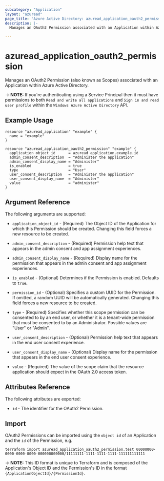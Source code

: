 ```yaml
---
subcategory: "Application"
layout: "azuread"
page_title: "Azure Active Directory: azuread_application_oauth2_permission"
description: |-
  Manages an OAuth2 Permission associated with an Application within Azure Active Directory.

---
```


# azuread_application_oauth2_permission

Manages an OAuth2 Permission (also known as Scopes) associated with an Application within Azure Active Directory.

-> **NOTE:** If you're authenticating using a Service Principal then it must have permissions to both `Read and write all applications` and `Sign in and read user profile` within the `Windows Azure Active Directory` API.

## Example Usage

```hcl
resource "azuread_application" "example" {
  name = "example"
}

resource "azuread_application_oauth2_permission" "example" {
  application_object_id      = azuread_application.example.id
  admin_consent_description  = "Administer the application"
  admin_consent_display_name = "Administer"
  is_enabled                 = true
  type                       = "User"
  user_consent_description   = "Administer the application"
  user_consent_display_name  = "Administer"
  value                      = "administer"
}
```

## Argument Reference

The following arguments are supported:

* `application_object_id` - (Required) The Object ID of the Application for which this Permission should be created. Changing this field forces a new resource to be created.

* `admin_consent_description` - (Required) Permission help text that appears in the admin consent and app assignment experiences.

* `admin_consent_display_name` - (Required) Display name for the permission that appears in the admin consent and app assignment experiences.

* `is_enabled` - (Optional) Determines if the Permission is enabled. Defaults to `true`.

* `permission_id` - (Optional) Specifies a custom UUID for the Permission. If omitted, a random UUID will be automatically generated. Changing this field forces a new resource to be created.

* `type` - (Required) Specifies whether this scope permission can be consented to by an end user, or whether it is a tenant-wide permission that must be consented to by an Administrator. Possible values are "User" or "Admin".

* `user_consent_description` - (Optional) Permission help text that appears in the end user consent experience.

* `user_consent_display_name` - (Optional) Display name for the permission that appears in the end user consent experience.

* `value` - (Required) The value of the scope claim that the resource application should expect in the OAuth 2.0 access token.


## Attributes Reference

The following attributes are exported:

* `id` - The identifier for the OAuth2 Permission.

## Import

OAuth2 Permissions can be imported using the `object id` of an Application and the `id` of the Permission, e.g.

```shell
terraform import azuread_application_oauth2_permission.test 00000000-0000-0000-0000-000000000000/11111111-1111-1111-1111-111111111111
```

-> **NOTE:** This ID format is unique to Terraform and is composed of the Application's Object ID and the Permission's ID in the format `{ApplicationObjectId}/{PermissionId}`.
